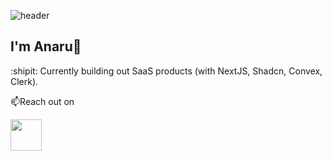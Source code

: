![header](https://capsule-render.vercel.app/api?type=venom&color=auto&height=300&section=header&text=Hello&fontSize=90&theme=tokyonight)

## I'm Anaru👋

:shipit: Currently building out SaaS products (with NextJS, Shadcn, Convex, Clerk).

📫Reach out on

<a href="https://www.linkedin.com/in/anaru-herbert-709860a4/" target="_blank">
<img height="50" src="https://github.com/user-attachments/assets/00c317f4-4d70-45b6-8b17-9e42db5f1afe"/>
</a>


<!--
**mohjache/mohjache** is a ✨ _special_ ✨ repository because its `README.md` (this file) appears on your GitHub profile.

Here are some ideas to get you started:

- 🔭 I’m currently working on ...
- 🌱 I’m currently learning ...
- 👯 I’m looking to collaborate on ...
- 🤔 I’m looking for help with ...
- 💬 Ask me about ...
- 📫 How to reach me: ...
- 😄 Pronouns: ...
- ⚡ Fun fact: ...
-->

